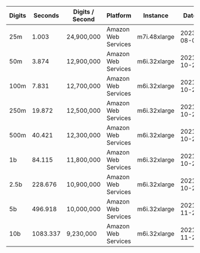| Digits | Seconds | Digits / Second | Platform | Instance | Date | Files |
| ------ | ------- | --------------- | -------- | -------- | ---- | ----- |
| 25m | 1.003 | 24,900,000 | Amazon Web Services | m7i.48xlarge | 2023-08-06 | [cfg](../Amazon%20Web%20Services/m7i.48xlarge/Gamma%28%C2%BC%29%20%5BSeries-Pi%20%28Brown%29%5D/Gamma%28%C2%BC%29%20-%2020230806-122101.cfg) [out](../Amazon%20Web%20Services/m7i.48xlarge/Gamma%28%C2%BC%29%20%5BSeries-Pi%20%28Brown%29%5D/Gamma%28%C2%BC%29%20-%2020230806-122101.out) [txt](../Amazon%20Web%20Services/m7i.48xlarge/Gamma%28%C2%BC%29%20%5BSeries-Pi%20%28Brown%29%5D/Gamma%28%C2%BC%29%20-%2020230806-122101.txt) |
| 50m | 3.874 | 12,900,000 | Amazon Web Services | m6i.32xlarge | 2021-10-29 | [cfg](../Amazon%20Web%20Services/m6i.32xlarge/Gamma%28%C2%BC%29%20%5BSeries-Pi%20%28Brown%29%5D/Gamma%28%C2%BC%29%20-%2020211029-162332.cfg) [out](../Amazon%20Web%20Services/m6i.32xlarge/Gamma%28%C2%BC%29%20%5BSeries-Pi%20%28Brown%29%5D/Gamma%28%C2%BC%29%20-%2020211029-162332.out) [txt](../Amazon%20Web%20Services/m6i.32xlarge/Gamma%28%C2%BC%29%20%5BSeries-Pi%20%28Brown%29%5D/Gamma%28%C2%BC%29%20-%2020211029-162332.txt) |
| 100m | 7.831 | 12,700,000 | Amazon Web Services | m6i.32xlarge | 2021-10-29 | [cfg](../Amazon%20Web%20Services/m6i.32xlarge/Gamma%28%C2%BC%29%20%5BSeries-Pi%20%28Brown%29%5D/Gamma%28%C2%BC%29%20-%2020211029-162342.cfg) [out](../Amazon%20Web%20Services/m6i.32xlarge/Gamma%28%C2%BC%29%20%5BSeries-Pi%20%28Brown%29%5D/Gamma%28%C2%BC%29%20-%2020211029-162342.out) [txt](../Amazon%20Web%20Services/m6i.32xlarge/Gamma%28%C2%BC%29%20%5BSeries-Pi%20%28Brown%29%5D/Gamma%28%C2%BC%29%20-%2020211029-162342.txt) |
| 250m | 19.872 | 12,500,000 | Amazon Web Services | m6i.32xlarge | 2021-10-29 | [cfg](../Amazon%20Web%20Services/m6i.32xlarge/Gamma%28%C2%BC%29%20%5BSeries-Pi%20%28Brown%29%5D/Gamma%28%C2%BC%29%20-%2020211029-162446.cfg) [out](../Amazon%20Web%20Services/m6i.32xlarge/Gamma%28%C2%BC%29%20%5BSeries-Pi%20%28Brown%29%5D/Gamma%28%C2%BC%29%20-%2020211029-162446.out) [txt](../Amazon%20Web%20Services/m6i.32xlarge/Gamma%28%C2%BC%29%20%5BSeries-Pi%20%28Brown%29%5D/Gamma%28%C2%BC%29%20-%2020211029-162446.txt) |
| 500m | 40.421 | 12,300,000 | Amazon Web Services | m6i.32xlarge | 2021-10-29 | [cfg](../Amazon%20Web%20Services/m6i.32xlarge/Gamma%28%C2%BC%29%20%5BSeries-Pi%20%28Brown%29%5D/Gamma%28%C2%BC%29%20-%2020211029-173954.cfg) [out](../Amazon%20Web%20Services/m6i.32xlarge/Gamma%28%C2%BC%29%20%5BSeries-Pi%20%28Brown%29%5D/Gamma%28%C2%BC%29%20-%2020211029-173954.out) [txt](../Amazon%20Web%20Services/m6i.32xlarge/Gamma%28%C2%BC%29%20%5BSeries-Pi%20%28Brown%29%5D/Gamma%28%C2%BC%29%20-%2020211029-173954.txt) |
| 1b | 84.115 | 11,800,000 | Amazon Web Services | m6i.32xlarge | 2021-10-29 | [cfg](../Amazon%20Web%20Services/m6i.32xlarge/Gamma%28%C2%BC%29%20%5BSeries-Pi%20%28Brown%29%5D/Gamma%28%C2%BC%29%20-%2020211029-174122.cfg) [out](../Amazon%20Web%20Services/m6i.32xlarge/Gamma%28%C2%BC%29%20%5BSeries-Pi%20%28Brown%29%5D/Gamma%28%C2%BC%29%20-%2020211029-174122.out) [txt](../Amazon%20Web%20Services/m6i.32xlarge/Gamma%28%C2%BC%29%20%5BSeries-Pi%20%28Brown%29%5D/Gamma%28%C2%BC%29%20-%2020211029-174122.txt) |
| 2.5b | 228.676 | 10,900,000 | Amazon Web Services | m6i.32xlarge | 2021-10-29 | [cfg](../Amazon%20Web%20Services/m6i.32xlarge/Gamma%28%C2%BC%29%20%5BSeries-Pi%20%28Brown%29%5D/Gamma%28%C2%BC%29%20-%2020211029-210914.cfg) [out](../Amazon%20Web%20Services/m6i.32xlarge/Gamma%28%C2%BC%29%20%5BSeries-Pi%20%28Brown%29%5D/Gamma%28%C2%BC%29%20-%2020211029-210914.out) [txt](../Amazon%20Web%20Services/m6i.32xlarge/Gamma%28%C2%BC%29%20%5BSeries-Pi%20%28Brown%29%5D/Gamma%28%C2%BC%29%20-%2020211029-210914.txt) |
| 5b | 496.918 | 10,000,000 | Amazon Web Services | m6i.32xlarge | 2021-11-28 | [cfg](../Amazon%20Web%20Services/m6i.32xlarge/Gamma%28%C2%BC%29%20%5BSeries-Pi%20%28Brown%29%5D/Gamma%28%C2%BC%29%20-%2020211128-013833.cfg) [out](../Amazon%20Web%20Services/m6i.32xlarge/Gamma%28%C2%BC%29%20%5BSeries-Pi%20%28Brown%29%5D/Gamma%28%C2%BC%29%20-%2020211128-013833.out) [txt](../Amazon%20Web%20Services/m6i.32xlarge/Gamma%28%C2%BC%29%20%5BSeries-Pi%20%28Brown%29%5D/Gamma%28%C2%BC%29%20-%2020211128-013833.txt) |
| 10b | 1083.337 | 9,230,000 | Amazon Web Services | m6i.32xlarge | 2021-11-28 | [cfg](../Amazon%20Web%20Services/m6i.32xlarge/Gamma%28%C2%BC%29%20%5BSeries-Pi%20%28Brown%29%5D/Gamma%28%C2%BC%29%20-%2020211128-165359.cfg) [out](../Amazon%20Web%20Services/m6i.32xlarge/Gamma%28%C2%BC%29%20%5BSeries-Pi%20%28Brown%29%5D/Gamma%28%C2%BC%29%20-%2020211128-165359.out) [txt](../Amazon%20Web%20Services/m6i.32xlarge/Gamma%28%C2%BC%29%20%5BSeries-Pi%20%28Brown%29%5D/Gamma%28%C2%BC%29%20-%2020211128-165359.txt) |
